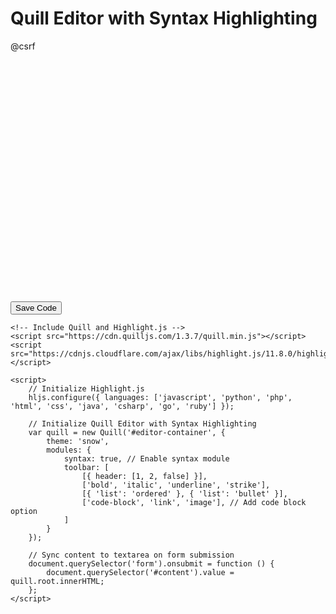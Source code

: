 <!DOCTYPE html>
<html lang="en">
<head>
    <meta charset="UTF-8">
    <meta name="viewport" content="width=device-width, initial-scale=1.0">
    <title>Quill Editor with Code</title>
    <link href="https://cdn.quilljs.com/1.3.7/quill.snow.css" rel="stylesheet">
    <link rel="stylesheet" href="https://cdnjs.cloudflare.com/ajax/libs/highlight.js/11.8.0/styles/default.min.css">
</head>
<body>
    <h1>Quill Editor with Syntax Highlighting</h1>
    <form action="{{ route('save.code') }}" method="POST">
        @csrf
        <div id="editor-container" style="height: 400px;"></div>
        <textarea name="content" id="content" hidden></textarea>
        <button type="submit">Save Code</button>
    </form>

    <!-- Include Quill and Highlight.js -->
    <script src="https://cdn.quilljs.com/1.3.7/quill.min.js"></script>
    <script src="https://cdnjs.cloudflare.com/ajax/libs/highlight.js/11.8.0/highlight.min.js"></script>

    <script>
        // Initialize Highlight.js
        hljs.configure({ languages: ['javascript', 'python', 'php', 'html', 'css', 'java', 'csharp', 'go', 'ruby'] });

        // Initialize Quill Editor with Syntax Highlighting
        var quill = new Quill('#editor-container', {
            theme: 'snow',
            modules: {
                syntax: true, // Enable syntax module
                toolbar: [
                    [{ header: [1, 2, false] }],
                    ['bold', 'italic', 'underline', 'strike'],
                    [{ 'list': 'ordered' }, { 'list': 'bullet' }],
                    ['code-block', 'link', 'image'], // Add code block option
                ]
            }
        });

        // Sync content to textarea on form submission
        document.querySelector('form').onsubmit = function () {
            document.querySelector('#content').value = quill.root.innerHTML;
        };
    </script>
</body>
</html>